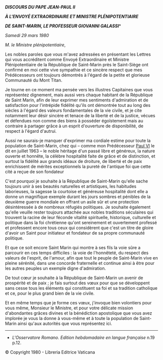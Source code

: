 ***DISCOURS DU PAPE JEAN-PAUL II***

***À L'ENVOYÉ EXTRAORDINAIRE ET MINISTRE PLÉNIPOTENTIAIRE***

***DE SAINT-MARIN, LE PROFESSEUR GIOVANNI GALASSI****

*Samedi 29 mars 1980*

*M. le Ministre plénipotentiaire*,

Les nobles paroles que vous m'avez adressées en présentant les Lettres qui vous accréditent comme Envoyé Extraordinaire et Ministre Plénipotentiaire de la République de Saint-Marin près le Saint-Siège ont confirmé en moi cette vive sympathie et ce sincère respect que mes Prédécesseurs ont toujours démontrés à l'égard de la petite et glorieuse Communauté du Mont Titan.

Je tourne en ce moment ma pensée vers les illustres Capitaines que vous représentez dignement, mais aussi vers chaque habitant de la République de Saint Marin, afin de leur exprimer mes sentiments d'admiration et de satisfaction pour l'intrépide fidélité qu'ils ont démontrée tout au long des siècles à l'égard des valeurs fondamentales de la vie civile, et je cite notamment leur désir sincère et tenace de la liberté et de la justice, vécues et défendues non comme des biens à posséder égoïstement mais au contraire à partager grâce à un esprit d'ouverture de disponibilité, de respect à l'égard d'autrui.

Aussi ne saurais-je manquer d'exprimer ma cordiale estime pour toute la population de Saint-Marin, chez qui – comme mon Prédécesseur [Paul VI](http://www.vatican.va/holy_father/paul_vi/index_fr.htm) le dit en juillet 1963 – le noble héritage d'un passé libre et généreux, la nature ouverte et honnête, la célèbre hospitalité faite de grâce et de distinction, et surtout la fidélité aux grands idéaux de droiture, de liberté et de paix enrichissent de mérites exceptionnels la pureté de l'antique foi que cette cité a reçue de son fondateur

C'est pourquoi je souhaite à la République de Saint-Marin qu'elle sache toujours unir à ses beautés naturelles et artistiques, les habitudes laborieuses, la sagesse la courtoise et généreuse hospitalité dont elle a donne un magnifique exemple durant les jours sombres et pénibles de la deuxième guerre mondiale en offrant un asile sûr et une protection désintéressée à de nombreux réfugiés politiques. Je souhaite également qu'elle veuille rester toujours attachée aux nobles traditions séculaires qui trouvent la racine de leur féconde vitalité spirituelle, historique, culturelle et politique dans la foi chrétienne qu'ont sereinement et ouvertement professé et professent encore tous ceux qui considèrent que c'est un titre de gloire d'avoir un Saint pour initiateur et fondateur de sa propre communauté politique.

Et que ce soit encore Saint Marin qui montre à ses fils la voie sûre a parcourir en ces temps difficiles : la voie de l'honnêteté, du respect des valeurs de l'esprit, de l'amour, afin que tout le peuple de Saint-Marin vive en pleine sérénité, dans une concorde fraternelle et continue ainsi à être pour les autres peuples un exemple digne d'admiration.

De tout cœur je souhaite à la République de Saint-Marin un avenir de prospérité et de paix ; je fais surtout des vœux pour que se développent sans cesse tous les éléments qui constituent sa foi et sa tradition catholique et ce, pour le plus grand bien de la vie civile.

Et en même temps que je forme ces vœux, j'invoque bien volontiers pour vous même, Monsieur le Ministre, et pour votre délicate mission d'abondantes grâces divines et la bénédiction apostolique que vous avez implorée je vous la donne à vous-même et à toute la population de Saint-Marin ainsi qu'aux autorités que vous représentez ici.

* * *

* *L'Osservatore Romano. Edition hebdomadaire en langue française* n.19 p.12.

© Copyright 1980 - Libreria Editrice Vaticana
